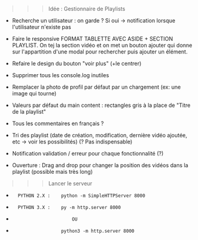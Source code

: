 >>> Idée : Gestionnaire de Playlists
- Recherche un utilisateur : on garde ? Si oui -> notification lorsque l'utilisateur n'existe pas
- Faire le responsive
	FORMAT TABLETTE AVEC ASIDE + SECTION PLAYLIST. On tej la section vidéo et on met un bouton ajouter qui donne sur l'appartition d'une modal pour rechercher puis ajouter un élément.
- Refaire le design du bouton "voir plus" (+le centrer)
- Supprimer tous les console.log inutiles
- Remplacer la photo de profil par défaut par un chargement (ex: une image qui tourne)

- Valeurs par défaut du main content : rectangles gris à la place de "Titre de la playlist"

- Tous les commentaires en français ?
- Tri des playlist (date de création, modification, dernière vidéo ajoutée, etc -> voir les possibilités) (? Pas indispensable)
- Notification validation / erreur pour chaque fonctionnalité (?)


- Ouverture : Drag and drop pour changer la position des vidéos dans la playlist (possible mais très long)


>>> Lancer le serveur
- 		PYTHON 2.X : 	python -m SimpleHTTPServer 8000
-		PYTHON 3.X : 	py -m http.server 8000
-							OU
-						python3 -m http.server 8000